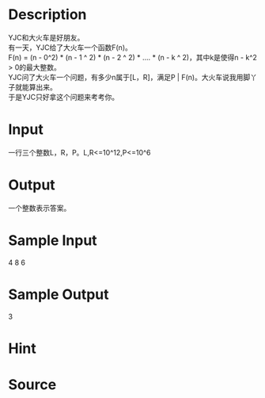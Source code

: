 
# Description

<div class="content"><div>YJC和大火车是好朋友。</div>
<div>有一天，YJC给了大火车一个函数F(n)。</div>
<div>F(n) = (n - 0^2) * (n - 1 ^ 2) * (n - 2 ^ 2) * .... * (n - k ^ 2)，其中k是使得n - k^2 &gt; 0的最大整数。</div>
<div>YJC问了大火车一个问题，有多少n属于[L，R]，满足P | F(n)。大火车说我用脚丫子就能算出来。</div>
<div>于是YJC只好拿这个问题来考考你。</div>
<p></p></div>

# Input

<div class="content"><div>一行三个整数L，R，P。L,R&lt;=10^12,P&lt;=10^6</div>
<p></p></div>

# Output

<div class="content"><div>一个整数表示答案。</div>
<p></p></div>

# Sample Input

<div class="content"><span class="sampledata">4 8 6	</span></div>

# Sample Output

<div class="content"><span class="sampledata">3</span></div>

# Hint

<div class="content"><p></p></div>

# Source

<div class="content"><p><a href="problemset.php?search="></a></p></div>

